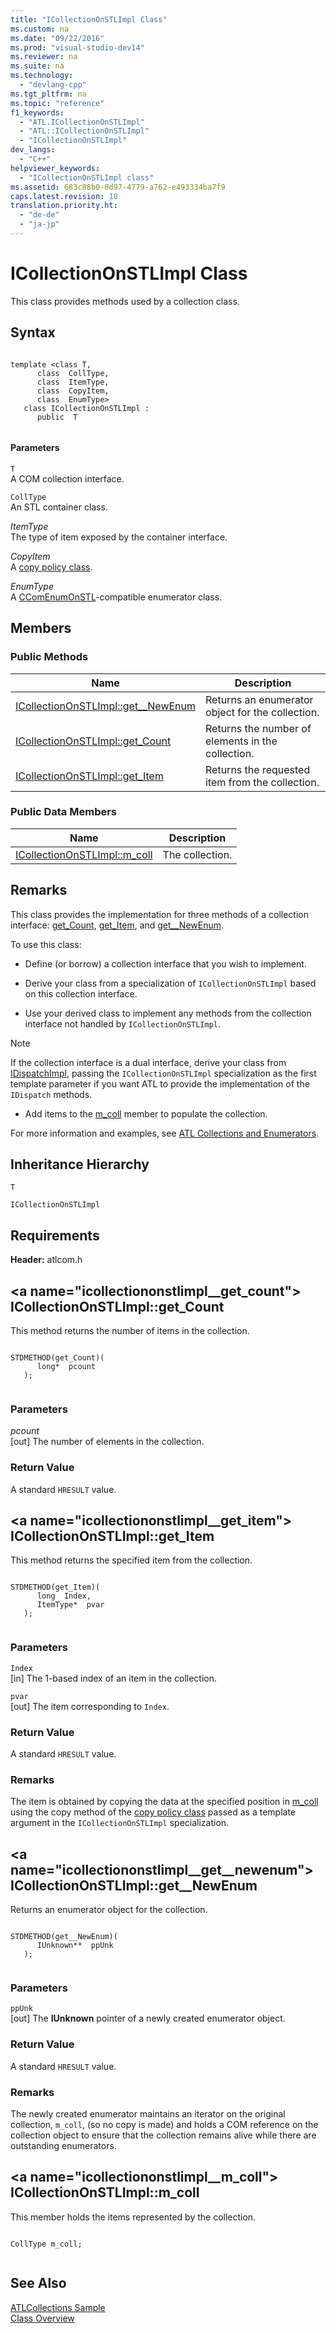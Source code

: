 ```yaml
---
title: "ICollectionOnSTLImpl Class"
ms.custom: na
ms.date: "09/22/2016"
ms.prod: "visual-studio-dev14"
ms.reviewer: na
ms.suite: na
ms.technology: 
  - "devlang-cpp"
ms.tgt_pltfrm: na
ms.topic: "reference"
f1_keywords: 
  - "ATL.ICollectionOnSTLImpl"
  - "ATL::ICollectionOnSTLImpl"
  - "ICollectionOnSTLImpl"
dev_langs: 
  - "C++"
helpviewer_keywords: 
  - "ICollectionOnSTLImpl class"
ms.assetid: 683c88b0-0d97-4779-a762-e493334ba7f9
caps.latest.revision: 18
translation.priority.ht: 
  - "de-de"
  - "ja-jp"
---
```

# ICollectionOnSTLImpl Class
This class provides methods used by a collection class.  
  
## Syntax  
  
```  
  
template <class T,  
      class  CollType,  
      class  ItemType,  
      class  CopyItem,  
      class  EnumType>  
   class ICollectionOnSTLImpl :  
      public  T  
  
```  
  
#### Parameters  
 `T`  
 A COM collection interface.  
  
 `CollType`  
 An STL container class.  
  
 *ItemType*  
 The type of item exposed by the container interface.  
  
 *CopyItem*  
 A [copy policy class](../vs140/atl-copy-policy-classes.md).  
  
 *EnumType*  
 A [CComEnumOnSTL](../vs140/ccomenumonstl-class.md)-compatible enumerator class.  
  
## Members  
  
### Public Methods  
  
|Name|Description|  
|----------|-----------------|  
|[ICollectionOnSTLImpl::get__NewEnum](../vs140/icollectiononstlimpl--get__newenum.md)|Returns an enumerator object for the collection.|  
|[ICollectionOnSTLImpl::get_Count](../vs140/icollectiononstlimpl--get_count.md)|Returns the number of elements in the collection.|  
|[ICollectionOnSTLImpl::get_Item](../vs140/icollectiononstlimpl--get_item.md)|Returns the requested item from the collection.|  
  
### Public Data Members  
  
|Name|Description|  
|----------|-----------------|  
|[ICollectionOnSTLImpl::m_coll](../vs140/icollectiononstlimpl--m_coll.md)|The collection.|  
  
## Remarks  
 This class provides the implementation for three methods of a collection interface: [get_Count](../vs140/icollectiononstlimpl--get_count.md), [get_Item](../vs140/icollectiononstlimpl--get_item.md), and [get__NewEnum](../vs140/icollectiononstlimpl--get__newenum.md).  
  
 To use this class:  
  
-   Define (or borrow) a collection interface that you wish to implement.  
  
-   Derive your class from a specialization of `ICollectionOnSTLImpl` based on this collection interface.  
  
-   Use your derived class to implement any methods from the collection interface not handled by `ICollectionOnSTLImpl`.  
  
> [!NOTE]
>  If the collection interface is a dual interface, derive your class from [IDispatchImpl](../vs140/idispatchimpl-class.md), passing the `ICollectionOnSTLImpl` specialization as the first template parameter if you want ATL to provide the implementation of the `IDispatch` methods.  
  
-   Add items to the [m_coll](../vs140/icollectiononstlimpl--m_coll.md) member to populate the collection.  
  
 For more information and examples, see [ATL Collections and Enumerators](../vs140/atl-collections-and-enumerators.md).  
  
## Inheritance Hierarchy  
 `T`  
  
 `ICollectionOnSTLImpl`  
  
## Requirements  
 **Header:** atlcom.h  
  
##  \<a name="icollectiononstlimpl__get_count"></a>  ICollectionOnSTLImpl::get_Count  
 This method returns the number of items in the collection.  
  
```  
  
STDMETHOD(get_Count)(  
      long*  pcount   
   );  
  
```  
  
### Parameters  
 *pcount*  
 [out] The number of elements in the collection.  
  
### Return Value  
 A standard `HRESULT` value.  
  
##  \<a name="icollectiononstlimpl__get_item"></a>  ICollectionOnSTLImpl::get_Item  
 This method returns the specified item from the collection.  
  
```  
  
STDMETHOD(get_Item)(  
      long  Index,  
      ItemType*  pvar   
   );  
  
```  
  
### Parameters  
 `Index`  
 [in] The 1-based index of an item in the collection.  
  
 `pvar`  
 [out] The item corresponding to `Index`.  
  
### Return Value  
 A standard `HRESULT` value.  
  
### Remarks  
 The item is obtained by copying the data at the specified position in [m_coll](../vs140/icollectiononstlimpl--m_coll.md) using the copy method of the [copy policy class](../vs140/atl-copy-policy-classes.md) passed as a template argument in the `ICollectionOnSTLImpl` specialization.  
  
##  \<a name="icollectiononstlimpl__get__newenum"></a>  ICollectionOnSTLImpl::get__NewEnum  
 Returns an enumerator object for the collection.  
  
```  
  
STDMETHOD(get__NewEnum)(  
      IUnknown**  ppUnk   
   );  
  
```  
  
### Parameters  
 `ppUnk`  
 [out] The **IUnknown** pointer of a newly created enumerator object.  
  
### Return Value  
 A standard `HRESULT` value.  
  
### Remarks  
 The newly created enumerator maintains an iterator on the original collection, `m_coll`, (so no copy is made) and holds a COM reference on the collection object to ensure that the collection remains alive while there are outstanding enumerators.  
  
##  \<a name="icollectiononstlimpl__m_coll"></a>  ICollectionOnSTLImpl::m_coll  
 This member holds the items represented by the collection.  
  
```  
  
CollType m_coll;  
  
```  
  
## See Also  
 [ATLCollections Sample](../vs140/visual-c---samples.md)   
 [Class Overview](../vs140/atl-class-overview.md)